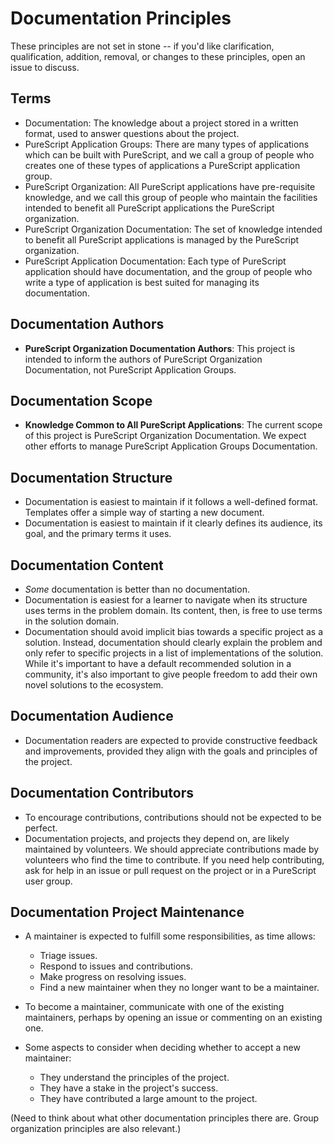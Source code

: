 # Documentation Principles

These principles are not set in stone -- if you'd like clarification, qualification, addition, removal, or changes to these principles, open an issue to discuss.

## Terms

- Documentation: The knowledge about a project stored in a written format, used to answer questions about the project.
- PureScript Application Groups: There are many types of applications which can be built with PureScript, and we call a group of people who creates one of these types of applications a PureScript application group.
- PureScript Organization: All PureScript applications have pre-requisite knowledge, and we call this group of people who maintain the facilities intended to benefit all PureScript applications the PureScript organization.
- PureScript Organization Documentation: The set of knowledge intended to benefit all PureScript applications is managed by the PureScript organization.
- PureScript Application Documentation: Each type of PureScript application should have documentation, and the group of people who write a type of application is best suited for managing its documentation.

## Documentation Authors

- **PureScript Organization Documentation Authors**: This project is intended to inform the authors of PureScript Organization Documentation, not PureScript Application Groups.

## Documentation Scope

- **Knowledge Common to All PureScript Applications**: The current scope of this project is PureScript Organization Documentation. We expect other efforts to manage PureScript Application Groups Documentation.

## Documentation Structure

- Documentation is easiest to maintain if it follows a well-defined format. Templates offer a simple way of starting a new document.
- Documentation is easiest to maintain if it clearly defines its audience, its goal, and the primary terms it uses.

## Documentation Content

- *Some* documentation is better than no documentation.
- Documentation is easiest for a learner to navigate when its structure uses terms in the problem domain. Its content, then, is free to use terms in the solution domain.
- Documentation should avoid implicit bias towards a specific project as a solution. Instead, documentation should clearly explain the problem and only refer to specific projects in a list of implementations of the solution. While it's important to have a default recommended solution in a community, it's also important to give people freedom to add their own novel solutions to the ecosystem.

## Documentation Audience

- Documentation readers are expected to provide constructive feedback and improvements, provided they align with the goals and principles of the project.

## Documentation Contributors

- To encourage contributions, contributions should not be expected to be perfect.
- Documentation projects, and projects they depend on, are likely maintained by volunteers. We should appreciate contributions made by volunteers who find the time to contribute. If you need help contributing, ask for help in an issue or pull request on the project or in a PureScript user group.

## Documentation Project Maintenance

- A maintainer is expected to fulfill some responsibilities, as time allows:
    - Triage issues.
    - Respond to issues and contributions.
    - Make progress on resolving issues.
    - Find a new maintainer when they no longer want to be a maintainer.

- To become a maintainer, communicate with one of the existing maintainers, perhaps by opening an issue or commenting on an existing one.
- Some aspects to consider when deciding whether to accept a new maintainer:
    - They understand the principles of the project.
    - They have a stake in the project's success.
    - They have contributed a large amount to the project.


(Need to think about what other documentation principles there are. Group organization principles are also relevant.)
